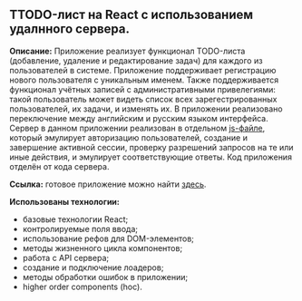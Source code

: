 ## TTODO-лист на React с использованием удалнного сервера.

**Описание:** Приложение реализует функционал TODO-листа (добавление, удаление и редактирование задач) для каждого из пользователей в системе. Приложение поддерживает регистрацию нового пользователя с уникальным именем. Также поддерживается функционал учётных записей с административными привелегиями: такой пользователь может видеть список всех зарегестрированных пользователей, их задачи, и изменять их. В приложении реализовано переключение между английским и русским языком интерфейса.
Сервер в данном приложении реализован в отдельном [js-файле](https://github.com/d00dde/Todo-with-server/blob/master/src/server/server.js/), который эмулирует авторизацию пользователей, создание и завершение активной сессии, проверку разрешений запросов на те или иные действия, и эмулирует соответствующие ответы. Код приложения отделён от кода сервера.

**Ссылка:** готовое приложение можно найти [здесь](https://d00dde.github.io/Todo-with-server/).

**Использованы технологии:** 
+ базовые технологии React; 
+ контролируемые поля ввода;
+ использование рефов для DOM-элементов;
+ методы жизненного цикла компонентов;
+ работа с API сервера;
+ создание и подключение лоадеров;
+ методы обработки ошибок в приложении;
+ higher order components (hoc).
